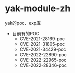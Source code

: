 # yak-module-zh
yak的poc、exp库

- 目前有的POC
  -  CVE-2021-28169-poc
  -  CVE-2021-31805-poc
  -  CVE-2021-34429-poc
  -  CVE-2022-22890-poc
  -  CVE-2022-22965-poc
  -  CVE-2022-28346-poc
